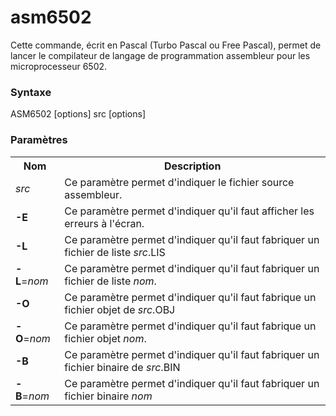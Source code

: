 # asm6502
Cette commande, écrit en Pascal (Turbo Pascal ou Free Pascal), permet de lancer le compilateur de langage de programmation assembleur pour les microprocesseur 6502.

<h3>Syntaxe</h3>

ASM6502 [options] src [options]

<h3>Paramètres</h3>

<table>
		<tr>
			<th>Nom</th>
			<th>Description</th>
		</tr>
		<tr>
			<td><i>src</i></td>
			<td>Ce paramètre permet d'indiquer le fichier source assembleur.</td>
		</tr>		
		<tr>
			<td><b>-E</b></td>
			<td>Ce paramètre permet d'indiquer qu'il faut afficher les erreurs à l'écran.</td>
		</tr>
		<tr>
			<td><b>-L</b></td>
			<td>Ce paramètre permet d'indiquer qu'il faut fabriquer un fichier de liste <i>src</i>.LIS</td>
		</tr>
		<tr>
			<td><b>-L</b>=<i>nom</i></td>
			<td>Ce paramètre permet d'indiquer qu'il faut fabriquer un fichier de liste <i>nom</i>.</td>
		</tr>
		<tr>
			<td><b>-O</b></td>
			<td>Ce paramètre permet d'indiquer qu'il faut fabrique un fichier objet de <i>src</i>.OBJ</td>
		</tr>
		<tr>
			<td><b>-O</b>=<i>nom</i></td>
			<td>Ce paramètre permet d'indiquer qu'il faut fabrique un fichier objet <i>nom</i>.</td>
		</tr>
		<tr>
			<td><b>-B</b></td>
			<td>Ce paramètre permet d'indiquer qu'il faut fabriquer un fichier binaire de <i>src</i>.BIN</td>
		</tr>
		<tr>
			<td><b>-B</b>=<i>nom</i></td> 
			<td>Ce paramètre permet d'indiquer qu'il faut fabriquer un fichier binaire <i>nom</i></td>
		</tr>
	</table>
